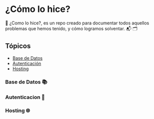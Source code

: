 # ¿Cómo lo hice?
💼 ¿Como lo hice?, es un repo creado para documentar todos aquellos problemas que hemos tenido, y cómo logramos solventar. 📬 🗂️

## Tópicos

- [Base de Datos](#base-de-datos)
- [Autenticación](#autenticacion)
- [Hosting](#hosting)

### Base de Datos 📚

### Autenticacion 👤

### Hosting 🌐
